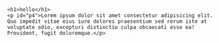 <!DOCTYPE html>
<html lang="en">
<head>
    <title>webpage design</title>
    <link rel="stylesheet" href="style.css">
    
</head>
<body>

    <h1>hello</h1>
    <p id="p4">Lorem ipsum dolor sit amet consectetur adipisicing elit. Quo impedit vitae eius iure dolores praesentium sed rerum iste at voluptate odio, excepturi distinctio culpa obcaecati esse ea! Provident, fugit doloremque.</p>
   

</body>
</html>
